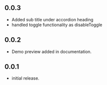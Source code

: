 ## 0.0.3

* Added sub title under accordion heading
* handled toggle functionality as disableToggle

## 0.0.2

* Demo preview added in documentation.

## 0.0.1

* initial release.
